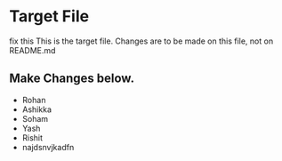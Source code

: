 # Target File
fix this
This is the target file.
Changes are to be made on this file, not on README.md

## Make Changes below.


- Rohan
- Ashikka
- Soham
- Yash
- Rishit
- najdsnvjkadfn